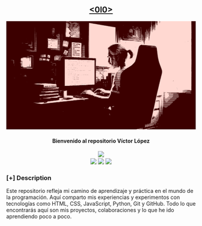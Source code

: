 <h2 align="center"><u><0l0> </u></h2>

![Bienvenido al repositorio Víctor López](baner.png)
<h4 align="center"> Bienvenido al repositorio Víctor López </h4>

<p align="center">
    <img src="https://img.shields.io/github/stars/v0l0v/https://github.com/v0l0v?style=for-the-badge&color=orange">
<br>
    <img src="https://img.shields.io/badge/Author-v0l0v-magenta?style=flat-square">
    <img src="https://img.shields.io/badge/Open%20Source-yes-orange?style=flat-square">
    <img src="https://img.shields.io/badge/Made%20In-spain-green?style=flat-square">
</p>

### [+] Description
Este repositorio refleja mi camino de aprendizaje y práctica en el mundo de la programación. Aquí comparto mis experiencias y experimentos con tecnologías como HTML, CSS, JavaScript, Python, Git y GitHub. Todo lo que encontrarás aquí son mis proyectos, colaboraciones y lo que he ido aprendiendo poco a poco.

